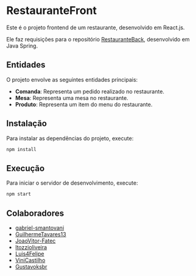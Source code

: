 # RestauranteFront

Este é o projeto frontend de um restaurante, desenvolvido em React.js.

Ele faz requisições para o repositório [RestauranteBack](https://github.com/Gustavoksbr/RestauranteBack), desenvolvido em Java Spring.

## Entidades

O projeto envolve as seguintes entidades principais:

- **Comanda**: Representa um pedido realizado no restaurante.
- **Mesa**: Representa uma mesa no restaurante.
- **Produto**: Representa um item do menu do restaurante.

## Instalação

Para instalar as dependências do projeto, execute:

```bash
npm install
```

## Execução

Para iniciar o servidor de desenvolvimento, execute:

```bash
npm start
```

## Colaboradores

- [gabriel-smantovani](https://github.com/gabriel-smantovani)
- [GuilhermeTavares13](https://github.com/GuilhermeTavares13)
- [JoaoVitor-Fatec](https://github.com/JoaoVitor-Fatec)
- [ltozzioliveira](https://github.com/ltozzioliveira)
- [Luis4Felipe](https://github.com/Luis4Felipe)
- [ViniCastilho](https://github.com/ViniCastilho)
- [Gustavoksbr](https://github.com/Gustavoksbr)

